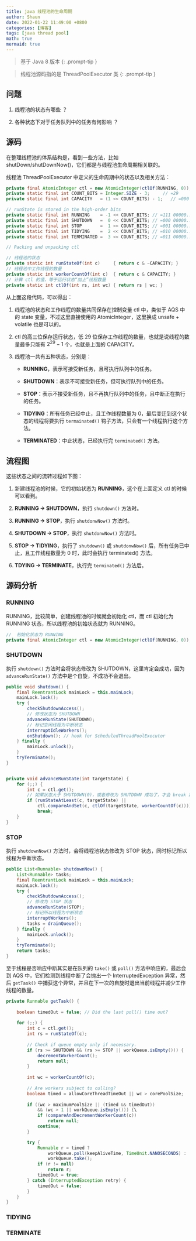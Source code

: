 ```yaml
---
title: java 线程池的生命周期
author: Shaun
date: 2022-01-22 11:49:00 +0800
categories: [博客]
tags: [java thread pool]
math: true
mermaid: true
---
```


> 基于 Java 8 版本
{: .prompt-tip }

> 线程池源码指的是 ThreadPoolExecutor 类
{: .prompt-tip }

## 问题

1. 线程池的状态有哪些 ？

2. 各种状态下对于任务队列中的任务有何影响 ？

## 源码

在整理线程池的体系结构是，看到一些方法，比如 shutDown/shutDownNow()，它们都是与线程池生命周期相关联的。

线程池 ThreadPoolExecutor 中定义的生命周期中的状态以及相关方法：

```java
private final AtomicInteger ctl = new AtomicInteger(ctlOf(RUNNING, 0));
private static final int COUNT_BITS = Integer.SIZE - 3;     // =29
private static final int CAPACITY   = (1 << COUNT_BITS) - 1;   // =000 11111...

// runState is stored in the high-order bits
private static final int RUNNING    = -1 << COUNT_BITS; // =111 00000...
private static final int SHUTDOWN   =  0 << COUNT_BITS; // =000 00000...
private static final int STOP       =  1 << COUNT_BITS; // =001 00000...
private static final int TIDYING    =  2 << COUNT_BITS; // =010 00000...
private static final int TERMINATED =  3 << COUNT_BITS; // =011 00000...

// Packing and unpacking ctl

// 线程池的状态
private static int runStateOf(int c)     { return c & ~CAPACITY; }
// 线程池中工作线程的数量
private static int workerCountOf(int c)  { return c & CAPACITY; }
// 计算 ctl 的值，等于运行状态“加上”线程数量
private static int ctlOf(int rs, int wc) { return rs | wc; }
```

从上面这段代码，可以得出：

1. 线程池的状态和工作线程的数量共同保存在控制变量 ctl 中，类似于 AQS 中的 state 变量，不过这里直接使用的 AtomicInteger，这里换成 unsafe + volatile 也是可以的。

2. ctl 的高三位保存运行状态，低 29 位保存工作线程的数量，也就是说线程的数量最多只能有 $2^{29} - 1$ 个，也就是上面的 CAPACITY。

3. 线程池一共有五种状态，分别是：
    - **RUNNING**，表示可接受新任务，且可执行队列中的任务。

    - **SHUTDOWN**：表示不可接受新任务，但可执行队列中的任务。

    - **STOP**：表示不接受新任务，且不再执行队列中的任务，且中断正在执行的任务。

    - **TIDYING**：所有任务已经中止，且工作线程数量为 0，最后变迁到这个状态的线程将要执行 `termainated()` 钩子方法，只会有一个线程执行这个方法。

    - **TERMINATED**：中止状态，已经执行完 `terminated()` 方法。

## 流程图

这些状态之间的流转过程如下图：

<!-- ![]() -->

1. 新建线程池的时候，它的初始状态为 **RUNNING**，这个在上面定义 ctl 的时候可以看到。

2. **RUNNING -> SHUTDOWN**，执行 `shutdown()` 方法时。

3. **RUNNING -> STOP**，执行 `shutdonwNow()` 方法时。

4. **SHUTDOWN -> STOP**，执行 `shutdonwNow()` 方法时。

5. **STOP -> TIDYING**，执行了 `shutdown()` 或 `shutdonwNow()` 后，所有任务已中止，且工作线程数量为 0 时，此时会执行 terminated() 方法。

6. **TDYING -> TERMINATE**，执行完 `terminated()` 方法后。


## 源码分析

### RUNNING

RUNNING，比较简单，创建线程池的时候就会初始化 ctl，而 ctl 初始化为 RUNNING 状态，所以线程池的初始状态就为 RUNNING。

```java
//  初始化状态为 RUNNING
private final AtomicInteger ctl = new AtomicInteger(ctlOf(RUNNING, 0));
```

### SHUTDOWN

执行 `shutdown()` 方法时会将状态修改为 SHUTDOWN，这里肯定会成功，因为 `advanceRunState()` 方法中是个自旋，不成功不会退出。

```java
public void shutdown() {
    final ReentrantLock mainLock = this.mainLock;
    mainLock.lock();
    try {
        checkShutdownAccess();
        // 修改状态为 SHUTDOWN
        advanceRunState(SHUTDOWN);
        // 标记空闲线程为中断状态
        interruptIdleWorkers();
        onShutdown(); // hook for ScheduledThreadPoolExecutor
    } finally {
        mainLock.unlock();
    }
    tryTerminate();
}


private void advanceRunState(int targetState) {
    for (;;) {
        int c = ctl.get();
        // 如果状态大于 SHUTDOWN(0)，或者修改为 SHUTDOWN 成功了，才会 break 跳出自旋
        if (runStateAtLeast(c, targetState) ||
            ctl.compareAndSet(c, ctlOf(targetState, workerCountOf(c))))
            break;
    }
}

```

### STOP

执行 `shutdownNow()` 方法时，会将线程池状态修改为 STOP 状态，同时标记所以线程为中断状态。

```java
public List<Runnable> shutdownNow() {
    List<Runnable> tasks;
    final ReentrantLock mainLock = this.mainLock;
    mainLock.lock();
    try {
        checkShutdownAccess();
        // 修改为 STOP 状态
        advanceRunState(STOP);
        // 标记所以线程为中断状态
        interruptWorkers();
        tasks = drainQueue();
    } finally {
        mainLock.unlock();
    }
    tryTerminate();
    return tasks;
}
```

至于线程是否响应中断其实是在队列的 `take()` 或 `poll()` 方法中响应的，最后会到 AQS 中，它们检测到线程中断了会抛出一个 InterruptedException 异常，然后 `getTask()` 中捕获这个异常，并且在下一次的自旋时退出当前线程并减少工作线程的数量。

```java
private Runnable getTask() {
    
    boolean timedOut = false; // Did the last poll() time out?
    
    for (;;) {
        int c = ctl.get();
        int rs = runStateOf(c);
        
        // Check if queue empty only if necessary.
        if (rs >= SHUTDOWN && (rs >= STOP || workQueue.isEmpty())) {
            decrementWorkerCount();
            return null;
        }
        
        int wc = workerCountOf(c);
        
        // Are workers subject to culling?
        boolean timed = allowCoreThreadTimeOut || wc > corePoolSize;
        
        if ((wc > maximumPoolSize || (timed && timedOut))
            && (wc > 1 || workQueue.isEmpty())) {\
            if (compareAndDecrementWorkerCount(c))
                return null;
            continue;
        }

        try {
            Runnable r = timed ?
                workQueue.poll(keepAliveTime, TimeUnit.NANOSECONDS) :
                workQueue.take();
            if (r != null)
                return r;
            timedOut = true;
        } catch (InterruptedException retry) {
            timedOut = false;
        }
    }
}
```
### TIDYING

### TERMINATE